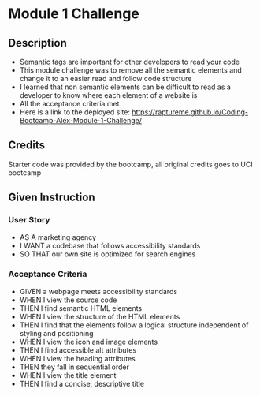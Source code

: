 # Module 1 Challenge

## Description

- Semantic tags are important for other developers to read your code
- This module challenge was to remove all the semantic elements and change it to an easier read and follow code structure
- I learned that non semantic elements can be difficult to read as a developer to know where each element of a website is
- All the acceptance criteria met
- Here is a link to the deployed site:
https://raptureme.github.io/Coding-Bootcamp-Alex-Module-1-Challenge/

## Credits

Starter code was provided by the bootcamp, all original credits goes to UCI bootcamp



## Given Instruction

### User Story
- AS A marketing agency
- I WANT a codebase that follows accessibility standards
- SO THAT our own site is optimized for search engines
### Acceptance Criteria
- GIVEN a webpage meets accessibility standards
- WHEN I view the source code
- THEN I find semantic HTML elements
- WHEN I view the structure of the HTML elements
- THEN I find that the elements follow a logical structure independent of styling and positioning
- WHEN I view the icon and image elements
- THEN I find accessible alt attributes
- WHEN I view the heading attributes
- THEN they fall in sequential order
- WHEN I view the title element
- THEN I find a concise, descriptive title